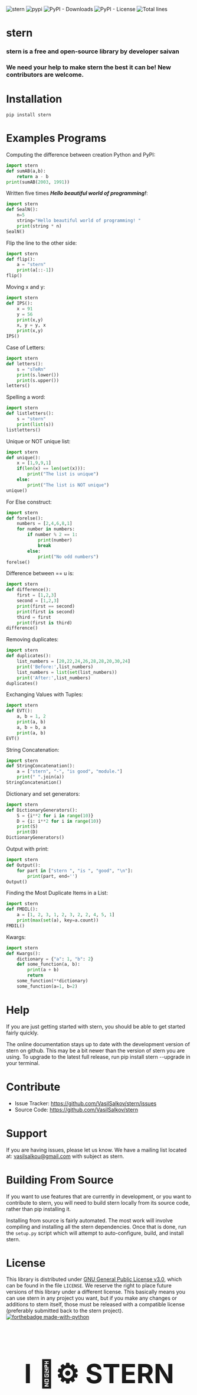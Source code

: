 ![stern](https://raw.githubusercontent.com/VasilSalkov/stern/main/images/stern-logo.png "0px")
![pypi](https://img.shields.io/pypi/v/stern "Орк")
![PyPI - Downloads](https://img.shields.io/pypi/dm/stern?color=green&label=pip%20downloads)
![PyPI - License](https://img.shields.io/pypi/l/stern)
![Total lines](https://img.shields.io/tokei/lines/github.com/tomschimansky/stern?color=green&label=total%20lines)
# stern
### stern is a free and open-source library by developer saivan
### We need your help to make stern the best it can be! New contributors are welcome.

# Installation

`pip install stern`

# Examples Programs
Computing the difference between creation Python and PyPI:
```Python
import stern
def sumAB(a,b):
    return a - b
print(sumAB(2003, 1991))
```
Written five times ***Hello beautiful world of programming!***:
```Python
import stern
def SealN():
    n=5
    string="Hello beautiful world of programming! "
    print(string * n)
SealN()
```

Flip the line to the other side:
```Python
import stern
def flip():
    a = "stern"
    print(a[::-1])
flip()
```

Moving x and y:
```Python
import stern
def IPS():
    x = 91
    y = 56
    print(x,y)
    x, y = y, x
    print(x,y)
IPS()
```

Case of Letters:
```Python
import stern
def letters():
    s = "sTeRn"
    print(s.lower())
    print(s.upper())
letters()
```

Spelling a word:
```Python
import stern
def listletters():
    s = "stern"
    print(list(s))
listletters()
```

Unique or NOT unique list:
```Python
import stern
def unique():
    x = [1,9,9,1]
    if(len(x) == len(set(x))):
        print("The list is unique")
    else:
        print("The list is NOT unique")
unique()
```

For Else construct:
```Python
import stern
def forelse():
    numbers = [2,4,6,8,1]
    for number in numbers:
        if number % 2 == 1:
            print(number)
            break
        else:
            print("No odd numbers")
forelse()
```

Difference between == u is:
```Python
import stern
def difference():
    first = [1,2,3]
    second = [1,2,3]
    print(first == second)
    print(first is second)
    third = first
    print(first is third)
difference()
```

Removing duplicates:
```Python
import stern
def duplicates():
    list_numbers = [20,22,24,26,28,28,20,30,24]
    print('Before:',list_numbers)
    list_numbers = list(set(list_numbers))
    print('After:',list_numbers)
duplicates()
```

Exchanging Values with Tuples:
```Python
import stern
def EVT():
    a, b = 1, 2
    print(a, b)
    a, b = b, a
    print(a, b)
EVT()
```

String Concatenation:
```Python
import stern
def StringConcatenation():
    a = ["stern", "-", "is good", "module."]
    print(" ".join(a))
StringConcatenation()
```

Dictionary and set generators:
```Python
import stern
def DictionaryGenerators():
    S = {i**2 for i in range(10)}
    D = {i: i**2 for i in range(10)}
    print(S)
    print(D)
DictionaryGenerators()
```

Output with print:
```Python
import stern
def Output():
    for part in ["stern ", "is ", "good", "\n"]:
        print(part, end='')
Output()
```

Finding the Most Duplicate Items in a List:
```Python
import stern
def FMDIL():
    a = [1, 2, 3, 1, 2, 3, 2, 2, 4, 5, 1]
    print(max(set(a), key=a.count))
FMDIL()
```

Kwargs:
```Python
import stern
def Kwargs():
    dictionary = {"a": 1, "b": 2}
    def some_function(a, b):
        print(a + b)
        return
    some_function(**dictionary)
    some_function(a=1, b=2)
```
# Help
If you are just getting started with stern, you should be able to get started fairly quickly. 

The online documentation stays up to date with the development version of stern on github. This may be a bit newer than the version of stern you are using. To upgrade to the latest full release, run pip install stern --upgrade in your terminal.

# Contribute
* Issue Tracker: https://github.com/VasilSalkov/stern/issues
* Source Code: https://github.com/VasilSalkov/stern

# Support
If you are having issues, please let us know. We have a mailing list located at: vasilsalkou@gmail.com with subject as stern.

# Building From Source
If you want to use features that are currently in development, or you want to contribute to stern, you will need to build stern locally from its source code, rather than pip installing it.

Installing from source is fairly automated. The most work will involve compiling and installing all the stern dependencies. Once that is done, run the ```setup.py``` script which will attempt to auto-configure, build, and install stern.

# License
This library is distributed under [GNU General Public License v3.0](https://github.com/VasilSalkov/stern/blob/main/LICENSE), which can be found in the file `LICENSE`. We reserve the right to place future versions of this library under a different license. This basically means you can use stern in any project you want, but if you make any changes or additions to stern itself, those must be released with a compatible license (preferably submitted back to the stern project).
[![forthebadge made-with-python](http://ForTheBadge.com/images/badges/made-with-python.svg)](https://www.python.org/)
<h1 align="middle" style="font-size: 72px;">I 💖⚙️ STERN</h1>
